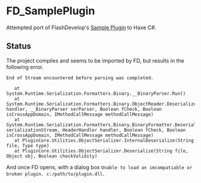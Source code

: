 # FD_SamplePlugin

Attempted port of FlashDevelop's [Sample Plugin] to Haxe C#.

## Status

The project compiles and seems to be imported by FD, but results in the following error.

```
End of Stream encountered before parsing was completed.

   at System.Runtime.Serialization.Formatters.Binary.__BinaryParser.Run()
   at System.Runtime.Serialization.Formatters.Binary.ObjectReader.Deserialize(HeaderHandler handler, __BinaryParser serParser, Boolean fCheck, Boolean isCrossAppDomain, IMethodCallMessage methodCallMessage)
   at System.Runtime.Serialization.Formatters.Binary.BinaryFormatter.Deserialize(Stream serializationStream, HeaderHandler handler, Boolean fCheck, Boolean isCrossAppDomain, IMethodCallMessage methodCallMessage)
   at PluginCore.Utilities.ObjectSerializer.InternalDeserialize(String file, Type type)
   at PluginCore.Utilities.ObjectSerializer.Deserialize(String file, Object obj, Boolean checkValidity)
```

And once FD opens, with a dialog box `Unable to load an imcompatiable or broken plugin. c:/path/to/plugin.dll`.

[Sample Plugin]: https://github.com/fdorg/flashdevelop/tree/development/External/Plugins/SamplePlugin "FlashDevelop SamplePlugin"